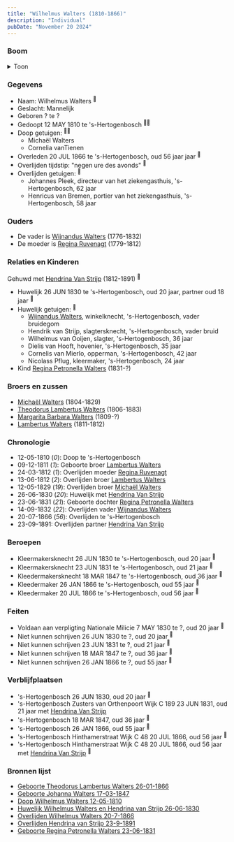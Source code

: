```yaml
---
title: "Wilhelmus Walters (1810-1866)"
description: "Individual"
pubDate: "November 20 2024"
---
```


### Boom
<details><summary>Toon</summary>

![test](https://www.plantuml.com/plantuml/svg/ZPHHRzem483V_IjExKEVa9m4I8iGxPX0tRHLY6wjzeISv1PS71lPpYfKyTztAHum5RLvYdMspz_TTygDyyBwkbBChQHU2oigo4I-AgsfTV7PA6F1Mw4TRQ7sR2aBX5pQNE5kZTNQRw32AaFhTY7dqQBncpMoewov4ix12mE0iR45sXzBcQyqEZSSLaBgqGWIjcNi0cQlJpcskt7sA9-qq4Nju54eIktEG3Zumdd48u3pIJBjJSUK-EMtH5LiOJZ8HBPPPCPxXOCHH2by_VcDFcaVhezEkLMjr88oBt9hdCiCiJJ7kt0_cK5qcSHmuJgtQBqfKMV6vKlY2r1pBAKMCA__e1QbFo35X3GTJv99yYvIUWKFg9Nvc2VkmlTFS-A9tkCP3fwnAAGkc-mnJ2TZki6xhrnJpZaLSwvakVGRLCey4zkMXHPsEk442mKS0k4c1PgjE6K79sg9gZhX94vXxxE5cvYA-zKKnzkuYVbEvMM_VweN_-XkKHUsqVCWDDnxAv_MUxw4jn9qrFGnMYNpkcg1buJHkOfQgehxLD1TCsnyhwhRUwlg_wcReRVqf5BYJVlJLlD7eE7P4w0VbdbDgdRJGxB3i7HxB7Jt40Z5T08OOpVaXNurVm40)
</details>

### Gegevens
- Naam: Wilhelmus Walters <sup><a href="../s00170/" style="text-decoration:none" title="Doop Wilhelmus Walters 12-05-1810">:link:</a></sup>
- Geslacht: Mannelijk
- Geboren ? te ? 
- Gedoopt 12 MAY 1810 te 's-Hertogenbosch <sup><a href="../s00170/" style="text-decoration:none" title="Doop Wilhelmus Walters 12-05-1810">:link:</a><a href="../s00173/" style="text-decoration:none" title="Huwelijk Wilhelmus Walters en Hendrina van Strijp 26-06-1830">:link:</a></sup>
- Doop getuigen: <sup><a href="../s00170/" style="text-decoration:none" title="Doop Wilhelmus Walters 12-05-1810">:link:</a><a href="../s00173/" style="text-decoration:none" title="Huwelijk Wilhelmus Walters en Hendrina van Strijp 26-06-1830">:link:</a></sup>
  - Michaël Walters
  - Cornelia vanTienen
- Overleden 20 JUL 1866 te 's-Hertogenbosch, oud 56 jaar jaar <sup><a href="../s00231/" style="text-decoration:none" title="Overlijden Wilhelmus Walters 20-7-1866">:link:</a></sup>
- Overlijden tijdstip: "negen ure des avonds" <sup><a href="../s00231/" style="text-decoration:none" title="Overlijden Wilhelmus Walters 20-7-1866">:link:</a></sup>
- Overlijden getuigen: <sup><a href="../s00231/" style="text-decoration:none" title="Overlijden Wilhelmus Walters 20-7-1866">:link:</a></sup>
  - Johannes Pleek, directeur van het ziekengasthuis, \'s-Hertogenbosch, 62 jaar
  - Henricus van Bremen, portier van het ziekengasthuis, \'s-Hertogenbosch, 58 jaar

### Ouders
- De vader is [Wijnandus Walters](../i00101/) (1776-1832)
- De moeder is [Regina Ruvenagt](../i00102/) (1779-1812)

### Relaties en Kinderen

Gehuwd met [Hendrina Van Strijp](../i00130/) (1812-1891) <sup><a href="../s00173/" style="text-decoration:none" title="Huwelijk Wilhelmus Walters en Hendrina van Strijp 26-06-1830">:link:</a></sup>
- Huwelijk 26 JUN 1830 te 's-Hertogenbosch, oud 20 jaar, partner oud 18 jaar <sup><a href="../s00173/" style="text-decoration:none" title="Huwelijk Wilhelmus Walters en Hendrina van Strijp 26-06-1830">:link:</a></sup>
- Huwelijk getuigen:  <sup><a href="../s00173/" style="text-decoration:none" title="Huwelijk Wilhelmus Walters en Hendrina van Strijp 26-06-1830">:link:</a></sup>
  - [Wijnandus Walters](../i00101/), winkelknecht, \'s-Hertogenbosch, vader bruidegom
  - Hendrik van Strijp, slagtersknecht, \'s-Hertogenbosch, vader bruid
  - Wilhelmus van Ooijen, slagter, \'s-Hertogenbosch, 36 jaar
  - Dielis van Hooft, hovenier, \'s-Hertogenbosch, 35 jaar
  - Cornelis van Mierlo, opperman, \'s-Hertogenbosch, 42 jaar
  - Nicolass Pflug, kleermaker, \'s-Hertogenbosch, 24 jaar
- Kind [Regina Petronella Walters](../i00172/) (1831-?)

### Broers en zussen
- [Michaël Walters](../i00125/) (1804-1829)
- [Theodorus Lambertus Walters](../i00088/) (1806-1883)
- [Margarita Barbara Walters](../i00126/) (1809-?)
- [Lambertus Walters](../i00171/) (1811-1812)

### Chronologie
- 12-05-1810 (<i>0</i>): Doop te 's-Hertogenbosch
- 09-12-1811 (<i>1</i>): Geboorte broer [Lambertus Walters](../i00171/)
- 24-03-1812 (<i>1</i>): Overlijden moeder [Regina Ruvenagt](../i00102/)
- 13-06-1812 (<i>2</i>): Overlijden broer [Lambertus Walters](../i00171/)
- 12-05-1829 (<i>19</i>): Overlijden broer [Michaël Walters](../i00125/)
- 26-06-1830 (<i>20</i>): Huwelijk met [Hendrina Van Strijp](../i00130/)
- 23-06-1831 (<i>21</i>): Geboorte dochter [Regina Petronella Walters](../i00172/)
- 14-09-1832 (<i>22</i>): Overlijden vader [Wijnandus Walters](../i00101/)
- 20-07-1866 (<i>56</i>): Overlijden te 's-Hertogenbosch
- 23-09-1891: Overlijden partner [Hendrina Van Strijp](../i00130/)

### Beroepen
- Kleermakersknecht 26 JUN 1830 te 's-Hertogenbosch, oud 20 jaar <sup><a href="../s00173/" style="text-decoration:none" title="Huwelijk Wilhelmus Walters en Hendrina van Strijp 26-06-1830">:link:</a></sup>
- Kleermakersknecht 23 JUN 1831 te 's-Hertogenbosch, oud 21 jaar <sup><a href="../s00297/" style="text-decoration:none" title="Geboorte Regina Petronella Walters 23-06-1831">:link:</a></sup>
- Kleedermakersknecht 18 MAR 1847 te 's-Hertogenbosch, oud 36 jaar <sup><a href="../s00145/" style="text-decoration:none" title="Geboorte Johanna Walters 17-03-1847">:link:</a></sup>
- Kleedermaker 26 JAN 1866 te 's-Hertogenbosch, oud 55 jaar <sup><a href="../s00119/" style="text-decoration:none" title="Geboorte Theodorus Lambertus Walters 26-01-1866">:link:</a></sup>
- Kleedermaker 20 JUL 1866 te 's-Hertogenbosch, oud 56 jaar <sup><a href="../s00231/" style="text-decoration:none" title="Overlijden Wilhelmus Walters 20-7-1866">:link:</a></sup>

### Feiten
- Voldaan aan verpligting Nationale Milicie 7 MAY 1830 te ?, oud 20 jaar <sup><a href="../s00173/" style="text-decoration:none" title="Huwelijk Wilhelmus Walters en Hendrina van Strijp 26-06-1830">:link:</a></sup>
- Niet kunnen schrijven 26 JUN 1830 te ?, oud 20 jaar <sup><a href="../s00173/" style="text-decoration:none" title="Huwelijk Wilhelmus Walters en Hendrina van Strijp 26-06-1830">:link:</a></sup>
- Niet kunnen schrijven 23 JUN 1831 te ?, oud 21 jaar <sup><a href="../s00297/" style="text-decoration:none" title="Geboorte Regina Petronella Walters 23-06-1831">:link:</a></sup>
- Niet kunnen schrijven 18 MAR 1847 te ?, oud 36 jaar <sup><a href="../s00145/" style="text-decoration:none" title="Geboorte Johanna Walters 17-03-1847">:link:</a></sup>
- Niet kunnen schrijven 26 JAN 1866 te ?, oud 55 jaar <sup><a href="../s00119/" style="text-decoration:none" title="Geboorte Theodorus Lambertus Walters 26-01-1866">:link:</a></sup>

### Verblijfplaatsen
- 's-Hertogenbosch  26 JUN 1830, oud 20 jaar  <sup><a href="../s00173/" style="text-decoration:none" title="Huwelijk Wilhelmus Walters en Hendrina van Strijp 26-06-1830">:link:</a></sup>
- 's-Hertogenbosch Zusters van Orthenpoort Wijk C 189 23 JUN 1831, oud 21 jaar met [Hendrina Van Strijp](../i00130/) 
- 's-Hertogenbosch  18 MAR 1847, oud 36 jaar  <sup><a href="../s00145/" style="text-decoration:none" title="Geboorte Johanna Walters 17-03-1847">:link:</a></sup>
- 's-Hertogenbosch  26 JAN 1866, oud 55 jaar  <sup><a href="../s00119/" style="text-decoration:none" title="Geboorte Theodorus Lambertus Walters 26-01-1866">:link:</a></sup>
- 's-Hertogenbosch Hinthamerstraat Wijk C 48 20 JUL 1866, oud 56 jaar  <sup><a href="../s00231/" style="text-decoration:none" title="Overlijden Wilhelmus Walters 20-7-1866">:link:</a></sup>
- 's-Hertogenbosch Hinthamerstraat Wijk C 48 20 JUL 1866, oud 56 jaar met [Hendrina Van Strijp](../i00130/) <sup><a href="../s00231/" style="text-decoration:none" title="Overlijden Wilhelmus Walters 20-7-1866">:link:</a></sup>

### Bronnen lijst
- [Geboorte Theodorus Lambertus Walters 26-01-1866](../s00119/)
- [Geboorte Johanna Walters 17-03-1847](../s00145/)
- [Doop Wilhelmus Walters 12-05-1810](../s00170/)
- [Huwelijk Wilhelmus Walters en Hendrina van Strijp 26-06-1830](../s00173/)
- [Overlijden Wilhelmus Walters 20-7-1866](../s00231/)
- [Overlijden Hendrina van Strijp 23-9-1891](../s00232/)
- [Geboorte Regina Petronella Walters 23-06-1831](../s00297/)
